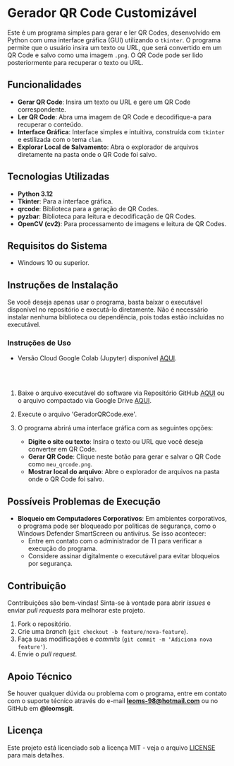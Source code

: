 # Gerador QR Code Customizável

Este é um programa simples para gerar e ler QR Codes, desenvolvido em Python com uma interface gráfica (GUI) utilizando o `tkinter`. O programa permite que o usuário insira um texto ou URL, que será convertido em um QR Code e salvo como uma imagem `.png`. O QR Code pode ser lido posteriormente para recuperar o texto ou URL.

## Funcionalidades

- **Gerar QR Code**: Insira um texto ou URL e gere um QR Code correspondente.
- **Ler QR Code**: Abra uma imagem de QR Code e decodifique-a para recuperar o conteúdo.
- **Interface Gráfica**: Interface simples e intuitiva, construída com `tkinter` e estilizada com o tema `clam`.
- **Explorar Local de Salvamento**: Abra o explorador de arquivos diretamente na pasta onde o QR Code foi salvo.

## Tecnologias Utilizadas

- **Python 3.12**
- **Tkinter**: Para a interface gráfica.
- **qrcode**: Biblioteca para a geração de QR Codes.
- **pyzbar**: Biblioteca para leitura e decodificação de QR Codes.
- **OpenCV (cv2)**: Para processamento de imagens e leitura de QR Codes.

## Requisitos do Sistema

- Windows 10 ou superior.

## Instruções de Instalação

Se você deseja apenas usar o programa, basta baixar o executável disponível no repositório e executá-lo diretamente. Não é necessário instalar nenhuma biblioteca ou dependência, pois todas estão incluídas no executável.

### Instruções de Uso

 - Versão Cloud Google Colab (Jupyter) disponível [AQUI](https://colab.research.google.com/github/LeoMSgit/Gerador-de-QR-Code/blob/main/gerador_qr_code_customizavel.ipynb).

   <br />
   <br />


1. Baixe o arquivo executável do software via Repositório GitHub [AQUI](https://github.com/LeoMSgit/Gerador-de-QR-Code/releases/tag/release_2) ou o arquivo compactado via Google Drive [AQUI](https://drive.google.com/file/d/1WWjTwp622IpxmoITRkyvgdv1_H4z-G_N/view?usp=sharing).

2. Execute o arquivo 'GeradorQRCode.exe'.

3. O programa abrirá uma interface gráfica com as seguintes opções:
   - **Digite o site ou texto**: Insira o texto ou URL que você deseja converter em QR Code.
   - **Gerar QR Code**: Clique neste botão para gerar e salvar o QR Code como `meu_qrcode.png`.
   - **Mostrar local do arquivo**: Abre o explorador de arquivos na pasta onde o QR Code foi salvo.

## Possíveis Problemas de Execução

- **Bloqueio em Computadores Corporativos**: Em ambientes corporativos, o programa pode ser bloqueado por políticas de segurança, como o Windows Defender SmartScreen ou antivírus. Se isso acontecer:
  - Entre em contato com o administrador de TI para verificar a execução do programa.
  - Considere assinar digitalmente o executável para evitar bloqueios por segurança.

## Contribuição

Contribuições são bem-vindas! Sinta-se à vontade para abrir *issues* e enviar *pull requests* para melhorar este projeto.

1. Fork o repositório.
2. Crie uma *branch* (`git checkout -b feature/nova-feature`).
3. Faça suas modificações e *commits* (`git commit -m 'Adiciona nova feature'`).
4. Envie o *pull request*.

## **Apoio Técnico**
Se houver qualquer dúvida ou problema com o programa, entre em contato com o suporte técnico através do e-mail **leoms-98@hotmail.com** ou no GitHub em **@leomsgit**.

## Licença

Este projeto está licenciado sob a licença MIT - veja o arquivo [LICENSE](LICENSE) para mais detalhes.
